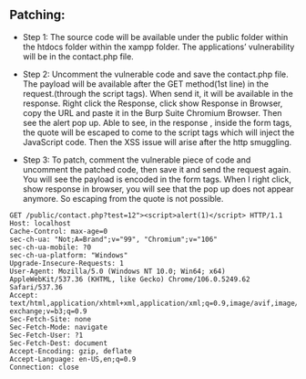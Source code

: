 ## Patching:

- Step 1: The source code will be available under the public folder within the htdocs folder within the xampp folder. The applications’ vulnerability will be in the contact.php file.

- Step 2: Uncomment the vulnerable code and save the contact.php file. The payload will be available after the GET method(1st line) in the request.(through the script tags). When send it, it will be available in the response. Right click the Response, click show Response in Browser, copy the URL and paste it in the Burp Suite Chromium Browser. Then see the alert pop up. Able to see, in the response , inside the form tags, the quote will be escaped to come to the script tags which will inject the JavaScript code. Then the XSS issue will arise after the http smuggling.

- Step 3: To patch, comment the vulnerable piece of code and uncomment the patched code, then save it and send the request again. You will see the payload is encoded in the form tags. When  I right click, show response in browser, you will see that the pop up does not appear anymore. So escaping from the quote is not possible.

```
GET /public/contact.php?test=12"><script>alert(1)</script> HTTP/1.1
Host: localhost
Cache-Control: max-age=0
sec-ch-ua: "Not;A=Brand";v="99", "Chromium";v="106"
sec-ch-ua-mobile: ?0
sec-ch-ua-platform: "Windows"
Upgrade-Insecure-Requests: 1
User-Agent: Mozilla/5.0 (Windows NT 10.0; Win64; x64) AppleWebKit/537.36 (KHTML, like Gecko) Chrome/106.0.5249.62 Safari/537.36
Accept: text/html,application/xhtml+xml,application/xml;q=0.9,image/avif,image/webp,image/apng,*/*;q=0.8,application/signed-exchange;v=b3;q=0.9
Sec-Fetch-Site: none
Sec-Fetch-Mode: navigate
Sec-Fetch-User: ?1
Sec-Fetch-Dest: document
Accept-Encoding: gzip, deflate
Accept-Language: en-US,en;q=0.9
Connection: close
```